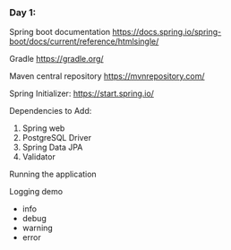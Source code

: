 ### Day 1:

Spring boot documentation
https://docs.spring.io/spring-boot/docs/current/reference/htmlsingle/

Gradle https://gradle.org/

Maven central repository https://mvnrepository.com/

Spring Initializer: https://start.spring.io/

Dependencies to Add:
1. Spring web
2. PostgreSQL Driver
3. Spring Data JPA
4. Validator

Running the application

Logging demo
- info
- debug
- warning
- error
